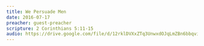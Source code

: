 ```yaml
---
title: We Persuade Men
date: 2016-07-17
preacher: guest-preacher
scripture: 2 Corinthians 5:11-15
audio: https://drive.google.com/file/d/12rklDVXxZTq3UnwxdOJqLmZBn6bbqviE/view
---
```

